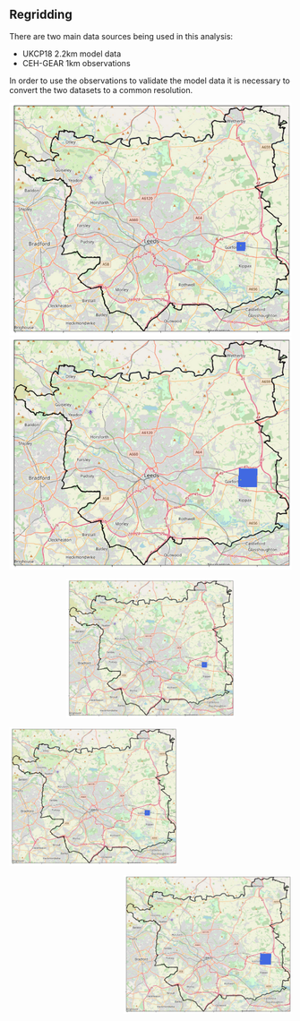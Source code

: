 ## Regridding

There are two main data sources being used in this analysis:
* UKCP18 2.2km model data
* CEH-GEAR 1km observations

In order to use the observations to validate the model data it is necessary to convert the two datasets to a common resolution.



![alt-text-1](Figs/rf_cube2.png "title-1") ![alt-text-2](Figs/rg_cube.png "title-2")


<p align="center">
  <img src="Figs/rf_cube2.png" width="300"/>
</p>


<p align="left">
  <img src="Figs/rf_cube2.png" width="300"/>
</p>

<p align="right">
  <img src="Figs/rg_cube.png" width="300"/>
</p>
